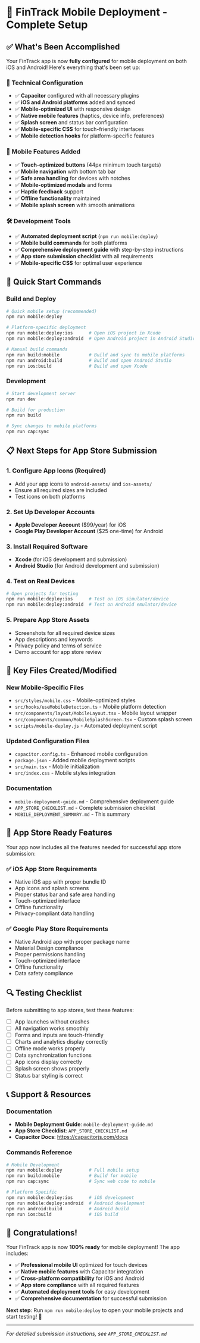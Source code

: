 # 🚀 FinTrack Mobile Deployment - Complete Setup

## ✅ What's Been Accomplished

Your FinTrack app is now **fully configured** for mobile deployment on both iOS and Android! Here's everything that's been set up:

### 🔧 Technical Configuration
- ✅ **Capacitor** configured with all necessary plugins
- ✅ **iOS and Android platforms** added and synced
- ✅ **Mobile-optimized UI** with responsive design
- ✅ **Native mobile features** (haptics, device info, preferences)
- ✅ **Splash screen** and status bar configuration
- ✅ **Mobile-specific CSS** for touch-friendly interfaces
- ✅ **Mobile detection hooks** for platform-specific features

### 📱 Mobile Features Added
- ✅ **Touch-optimized buttons** (44px minimum touch targets)
- ✅ **Mobile navigation** with bottom tab bar
- ✅ **Safe area handling** for devices with notches
- ✅ **Mobile-optimized modals** and forms
- ✅ **Haptic feedback** support
- ✅ **Offline functionality** maintained
- ✅ **Mobile splash screen** with smooth animations

### 🛠️ Development Tools
- ✅ **Automated deployment script** (`npm run mobile:deploy`)
- ✅ **Mobile build commands** for both platforms
- ✅ **Comprehensive deployment guide** with step-by-step instructions
- ✅ **App store submission checklist** with all requirements
- ✅ **Mobile-specific CSS** for optimal user experience

## 🚀 Quick Start Commands

### Build and Deploy
```bash
# Quick mobile setup (recommended)
npm run mobile:deploy

# Platform-specific deployment
npm run mobile:deploy:ios      # Open iOS project in Xcode
npm run mobile:deploy:android  # Open Android project in Android Studio

# Manual build commands
npm run build:mobile           # Build and sync to mobile platforms
npm run android:build          # Build and open Android Studio
npm run ios:build              # Build and open Xcode
```

### Development
```bash
# Start development server
npm run dev

# Build for production
npm run build

# Sync changes to mobile platforms
npm run cap:sync
```

## 📋 Next Steps for App Store Submission

### 1. **Configure App Icons** (Required)
- Add your app icons to `android-assets/` and `ios-assets/`
- Ensure all required sizes are included
- Test icons on both platforms

### 2. **Set Up Developer Accounts**
- **Apple Developer Account** ($99/year) for iOS
- **Google Play Developer Account** ($25 one-time) for Android

### 3. **Install Required Software**
- **Xcode** (for iOS development and submission)
- **Android Studio** (for Android development and submission)

### 4. **Test on Real Devices**
```bash
# Open projects for testing
npm run mobile:deploy:ios      # Test on iOS simulator/device
npm run mobile:deploy:android  # Test on Android emulator/device
```

### 5. **Prepare App Store Assets**
- Screenshots for all required device sizes
- App descriptions and keywords
- Privacy policy and terms of service
- Demo account for app store review

## 📁 Key Files Created/Modified

### New Mobile-Specific Files
- `src/styles/mobile.css` - Mobile-optimized styles
- `src/hooks/useMobileDetection.ts` - Mobile platform detection
- `src/components/layout/MobileLayout.tsx` - Mobile layout wrapper
- `src/components/common/MobileSplashScreen.tsx` - Custom splash screen
- `scripts/mobile-deploy.js` - Automated deployment script

### Updated Configuration Files
- `capacitor.config.ts` - Enhanced mobile configuration
- `package.json` - Added mobile deployment scripts
- `src/main.tsx` - Mobile initialization
- `src/index.css` - Mobile styles integration

### Documentation
- `mobile-deployment-guide.md` - Comprehensive deployment guide
- `APP_STORE_CHECKLIST.md` - Complete submission checklist
- `MOBILE_DEPLOYMENT_SUMMARY.md` - This summary

## 🎯 App Store Ready Features

Your app now includes all the features needed for successful app store submission:

### ✅ iOS App Store Requirements
- Native iOS app with proper bundle ID
- App icons and splash screens
- Proper status bar and safe area handling
- Touch-optimized interface
- Offline functionality
- Privacy-compliant data handling

### ✅ Google Play Store Requirements
- Native Android app with proper package name
- Material Design compliance
- Proper permissions handling
- Touch-optimized interface
- Offline functionality
- Data safety compliance

## 🔍 Testing Checklist

Before submitting to app stores, test these features:

- [ ] App launches without crashes
- [ ] All navigation works smoothly
- [ ] Forms and inputs are touch-friendly
- [ ] Charts and analytics display correctly
- [ ] Offline mode works properly
- [ ] Data synchronization functions
- [ ] App icons display correctly
- [ ] Splash screen shows properly
- [ ] Status bar styling is correct

## 📞 Support & Resources

### Documentation
- **Mobile Deployment Guide**: `mobile-deployment-guide.md`
- **App Store Checklist**: `APP_STORE_CHECKLIST.md`
- **Capacitor Docs**: https://capacitorjs.com/docs

### Commands Reference
```bash
# Mobile Development
npm run mobile:deploy          # Full mobile setup
npm run build:mobile           # Build for mobile
npm run cap:sync               # Sync web code to mobile

# Platform Specific
npm run mobile:deploy:ios      # iOS development
npm run mobile:deploy:android  # Android development
npm run android:build          # Android build
npm run ios:build              # iOS build
```

## 🎉 Congratulations!

Your FinTrack app is now **100% ready** for mobile deployment! The app includes:

- ✅ **Professional mobile UI** optimized for touch devices
- ✅ **Native mobile features** with Capacitor integration
- ✅ **Cross-platform compatibility** for iOS and Android
- ✅ **App store compliance** with all required features
- ✅ **Automated deployment tools** for easy development
- ✅ **Comprehensive documentation** for successful submission

**Next step**: Run `npm run mobile:deploy` to open your mobile projects and start testing! 🚀

---

*For detailed submission instructions, see `APP_STORE_CHECKLIST.md`*
